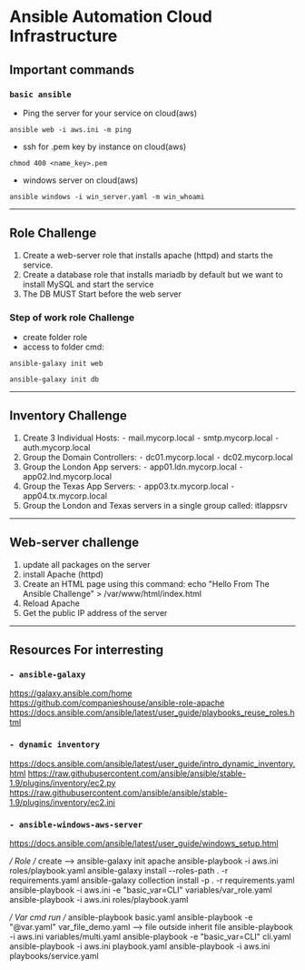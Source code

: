 # Ansible Automation Cloud Infrastructure

## Important commands
### `basic ansible`
- Ping the server for your service on cloud(aws)
```
ansible web -i aws.ini -m ping
```
- ssh for .pem key by instance on cloud(aws)
```
chmod 400 <name_key>.pem
```
- windows server on cloud(aws)
```
ansible windows -i win_server.yaml -m win_whoami
```

-----
## Role Challenge
1) Create a web-server role that installs apache (httpd) and starts the service.
2) Create a database role that installs mariadb by default but we want to install MySQL and start the service
3) The DB MUST Start before the web server

### Step of work role Challenge
- create folder role
- access to folder cmd: 
```
ansible-galaxy init web
```
```
ansible-galaxy init db
```

---
## Inventory Challenge
1) Create 3 Individual Hosts:
        ⁃	mail.mycorp.local
        ⁃	smtp.mycorp.local
        ⁃	auth.mycorp.local
2) Group the Domain Controllers:
    ⁃	dc01.mycorp.local
    ⁃	dc02.mycorp.local
3) Group the London App servers:
    ⁃	app01.ldn.mycorp.local
    ⁃	app02.lnd.mycorp.local
4) Group the Texas App Servers:
    ⁃	app03.tx.mycorp.local
    ⁃	app04.tx.mycorp.local
5) Group the London and Texas servers in a single group called: itlappsrv

---
## Web-server challenge
1) update all packages on the server
2) install Apache (httpd)
3) Create an HTML page using this command: echo "Hello From The Ansible Challenge" > /var/www/html/index.html
4) Reload Apache
5) Get the public IP address of the server

---
## Resources For interresting
### `- ansible-galaxy`
https://galaxy.ansible.com/home
https://github.com/companieshouse/ansible-role-apache
https://docs.ansible.com/ansible/latest/user_guide/playbooks_reuse_roles.html
### `- dynamic inventory`
https://docs.ansible.com/ansible/latest/user_guide/intro_dynamic_inventory.html
https://raw.githubusercontent.com/ansible/ansible/stable-1.9/plugins/inventory/ec2.py
https://raw.githubusercontent.com/ansible/ansible/stable-1.9/plugins/inventory/ec2.ini
### `- ansible-windows-aws-server`
https://docs.ansible.com/ansible/latest/user_guide/windows_setup.html


*/ Role /*
create --> ansible-galaxy init apache
ansible-playbook -i aws.ini roles/playbook.yaml
ansible-galaxy install --roles-path . -r requirements.yaml
ansible-galaxy collection install -p . -r requirements.yaml
ansible-playbook -i aws.ini -e "basic_var=CLI" variables/var_role.yaml
ansible-playbook -i aws.ini roles/playbook.yaml

*/ Var cmd run /*
ansible-playbook basic.yaml
ansible-playbook -e "@var.yaml" var_file_demo.yaml --> file outside inherit file
ansible-playbook -i aws.ini variables/multi.yaml
ansible-playbook -e "basic_var=CLI" cli.yaml
ansible-playbook -i aws.ini playbook.yaml
ansible-playbook -i aws.ini playbooks/service.yaml